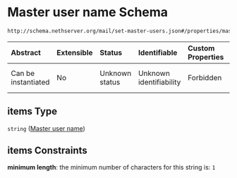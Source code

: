# Master user name Schema

```txt
http://schema.nethserver.org/mail/set-master-users.json#/properties/master_users/items
```



| Abstract            | Extensible | Status         | Identifiable            | Custom Properties | Additional Properties | Access Restrictions | Defined In                                                                   |
| :------------------ | :--------- | :------------- | :---------------------- | :---------------- | :-------------------- | :------------------ | :--------------------------------------------------------------------------- |
| Can be instantiated | No         | Unknown status | Unknown identifiability | Forbidden         | Allowed               | none                | [set-master-users.json\*](mail/set-master-users.json "open original schema") |

## items Type

`string` ([Master user name](set-master-users-properties-master-user-list-master-user-name.md))

## items Constraints

**minimum length**: the minimum number of characters for this string is: `1`
